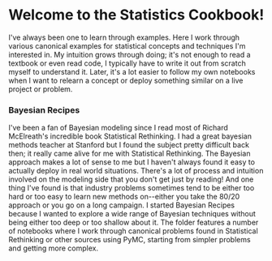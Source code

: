 # Welcome to the Statistics Cookbook!

I've always been one to learn through examples. Here I work through various canonical examples for statistical concepts and techniques I'm interested in. My intuition grows through doing; it's not enough to read a textbook or even read code, I typically have to write it out from scratch myself to understand it. Later, it's a lot easier to follow my own notebooks when I want to relearn a concept or deploy something similar on a live project or problem.


### Bayesian Recipes

I've been a fan of Bayesian modeling since I read most of Richard McElreath's incredible book Statistical Rethinking. I had a great bayesian methods teacher at Stanford but I found the subject pretty difficult back then; it really came alive for me with Statistical Rethinking. The Bayesian approach makes a lot of sense to me but I haven't always found it easy to actually deploy in real world situations. There's a lot of process and intuition involved on the modeling side that you don't get just by reading! And one thing I've found is that industry problems sometimes tend to be either too hard or too easy to learn new methods on--either you take the 80/20 approach or you go on a long campaign. I started Bayesian Recipes because I wanted to explore a wide range of Bayesian techniques without being either too deep or too shallow about it. The folder features a number of notebooks where I work through canonical problems found in Statistical Rethinking or other sources using PyMC, starting from simpler problems and getting more complex. 
